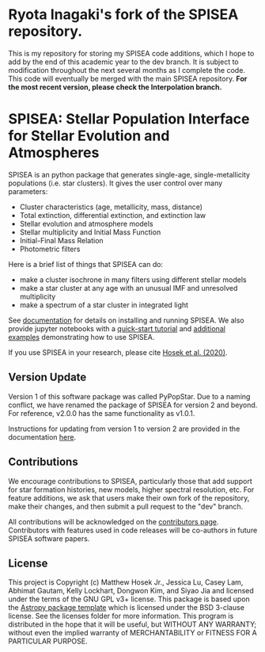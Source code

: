# Ryota Inagaki's fork of the SPISEA repository.
This is my repository for storing my SPISEA code additions, which I hope to add by the end of this academic year to the dev branch. It is subject to modification throughout the next several months as I complete the code.
This code will eventually be merged with the main SPISEA repository. **For the most recent version, please check the Interpolation branch.**
# SPISEA: Stellar Population Interface for Stellar Evolution and Atmospheres

SPISEA is an python package that generates single-age, single-metallicity
populations (i.e. star clusters). It gives the user control over many parameters:

* Cluster characteristics (age, metallicity, mass, distance)
* Total extinction, differential extinction, and extinction law
* Stellar evolution and atmosphere models
* Stellar multiplicity and Initial Mass Function
* Initial-Final Mass Relation
* Photometric filters

Here is a brief list of things that SPISEA can do:

* make a cluster isochrone in many filters using different stellar models
* make a star cluster at any age with an unusual IMF and unresolved multiplicity
* make a spectrum of a star cluster in integrated light

See [documentation](https://spisea.readthedocs.io/en/latest/) for
details on installing and running SPISEA. We also provide jupyter notebooks with a 
[quick-start tutorial](https://github.com/astropy/SPISEA/blob/main/docs/Quick_Start_Make_Cluster.ipynb)
and [additional examples](https://github.com/astropy/SPISEA/tree/main/docs/paper_examples)
demonstrating how to use SPISEA.

If you use SPISEA in your research, please cite [Hosek et al. (2020)](https://ui.adsabs.harvard.edu/abs/2020arXiv200606691H/abstract).

## Version Update
Version 1 of this software package was called PyPopStar. Due to a naming conflict,
we have renamed the package of SPISEA for version 2 and beyond.
For reference, v2.0.0 has the same functionality as v1.0.1.

Instructions for updating from version 1 to version 2 are provided in
the documentation [here](https://spisea.readthedocs.io/en/latest/version_switch.html#version).

## Contributions
We encourage contributions to SPISEA, particularly those that add
support for star formation histories, new models, higher spectral
resolution, etc. For feature additions, we ask that users make their
own fork of the repository, make their changes, and then submit a pull
request to the "dev" branch.

All contributions will be acknowledged on the
[contributors page](https://spisea.readthedocs.io/en/dev/contributors.html#contributors). Contributors
with features used in code releases will be co-authors in future SPISEA software papers.

## License
This project is Copyright (c) Matthew Hosek Jr., Jessica Lu, Casey
Lam, Abhimat Gautam, Kelly Lockhart, Dongwon Kim, and Siyao Jia and licensed under
the terms of the GNU GPL v3+ license. This package is based upon
the [Astropy package template](https://github.com/astropy/package-template)
which is licensed under the BSD 3-clause license. See the licenses folder for
more information. This program is distributed in the hope that it will
be useful, but WITHOUT ANY WARRANTY;
without even the implied warranty of MERCHANTABILITY or FITNESS FOR A PARTICULAR PURPOSE. 
